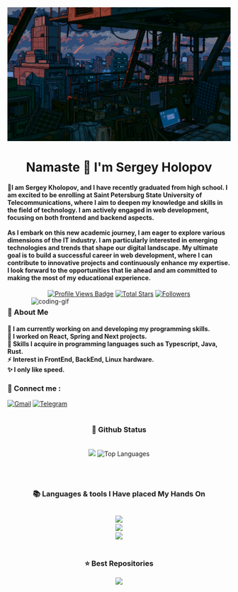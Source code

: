 <!-- MasterHead -->
<a href="https://github.com/SergeyHolopovS/SergeyHolopovS/blob/main/fallout.gif">
  <img src="https://github.com/SergeyHolopovS/SergeyHolopovS/blob/main/fallout.gif" alt="Fallout GIF" style="width:auto; height:auto"/>
</a>

<!-- Greeting -->
</h1>
<h1 align="center">Namaste 🙏 I'm Sergey Holopov</h1>

<h4 align="left">🌟I am Sergey Kholopov, and I have recently graduated from high school. I am excited to be enrolling at Saint Petersburg State University of Telecommunications, where I aim to deepen my knowledge and skills in the field of technology. I am actively engaged in web development, focusing on both frontend and backend aspects.
<br/><br/>
As I embark on this new academic journey, I am eager to explore various dimensions of the IT industry. I am particularly interested in emerging technologies and trends that shape our digital landscape. My ultimate goal is to build a successful career in web development, where I can contribute to innovative projects and continuously enhance my expertise. I look forward to the opportunities that lie ahead and am committed to making the most of my educational experience.</h4>

 <div align="center">
<!-- Profile Views -->
<a href="https://github.com/SergeyHolopovS" target="_blank">
  <img src="https://komarev.com/ghpvc/?username=SergeyHolopovS&label=Profile%20views&color=5e81ac&style=for-the-badge&logo=github&logoColor=white&Color=black" 
       alt="Profile Views Badge" /></a>

<!-- Total Stars with GitHub Logo -->
<a href="https://github.com/SergeyHolopovS?tab=repositories&sort=stargazers" target="_blank">
  <img alt="Total Stars" title="Total stars on GitHub"
       src="https://img.shields.io/github/stars/SergeyHolopovS?style=for-the-badge&label=Stars&color=bf616a&logo=github" /></a>

<!-- Followers with GitHub Logo -->
<a href="https://github.com/SergeyHolopovS?tab=followers" target="_blank">
  <img alt="Followers" title="Follow me on GitHub"
       src="https://img.shields.io/github/followers/SergeyHolopovS?style=for-the-badge&label=Followers&color=5e81ac&logo=github" />
</a>

</div>

<!--👀VIEWS / 🌐WEBSITE: https://github.com/antonkomarev/github-profile-views-counter -->
<img align="right" alt="coding-gif" width="450" src="https://github.com/SegeyHolopovS/SergeyHolopovS/blob/main/gitgif.gif">

<!-- about me -->
 <h3 align="left">💫 About Me</h3>

<h4> 
  🌱 I am currently working on and developing my programming skills.</br>
 🔭 I worked on React, Spring and Next projects.</br>
 💬 Skills I acquire in programming languages such as Typescript, Java, Rust.</br>
 ⚡ Interest in FrontEnd, BackEnd, Linux hardware.</br>
 ✨ I only like speed.</h4> <div align="left">

  <h3>🧲 Connect me :</h3>
<a href="mailto:gssdsudas@gmail.com">
  <img width="60px" src="https://play-lh.googleusercontent.com/MaRCSacmqLlbSST5m_sJUb_tE9pTresHYgwpd4gInpcj_NVGbjLCnTe96Yx5zz893bA=w480-h960" alt="Gmail" /></a>
  <a href="https://t.me/Sergey_Holopov">
  <img width="60px" src="https://upload.wikimedia.org/wikipedia/commons/6/62/Telegram_logo_icon.svg" alt="Telegram" /></a>
</div>

</h4>

</div>
<br/>

<!-- git stat-->
<h3 align="center">🌱 Github Status</h3>
<br>
<div align="center">
  <img width="435" src="https://github-readme-stats.vercel.app/api?username=SergeyHolopovS&count_private=true&show_icons=true&theme=nord&rank_icon=github&border_radius=10"/>
  <img width="330" src="https://github-readme-stats.vercel.app/api/top-langs/?username=SergeyHolopovS&theme=nord&hide_border=false&include_all_commits=false&count_private=false&layout=compact" alt="Top Languages">
  
<!-- Proudly created with GPRM ( https://gprm.itsvg.in ) -->
  
</div>

<br/><br/>

<!-- lang-->
<h3 align="center">📚 Languages & tools I Have placed My Hands On </h3>

<br/>

<div align="center">
    <img src="https://skillicons.dev/icons?i=docker,html,css,vscode,github,git,spring,figma,sass" /><br>
    <img src="https://skillicons.dev/icons?i=rust,nginx,python,java,githubactions,python,javascript,ts,pnpm" /><br>
    <img src="https://skillicons.dev/icons?i=vite,styledcomponents,nextjs,bots,htmx,tailwind,react,nodejs,redux" /><br>
</div>

<br/>

<!-- top repo and teck stack-->
<div align="center">
  <h3>⭐️ Best Repositories</h3>
  <div style="display: flex; justify-content: center; gap: 10px;">
    <a href="https://github.com/SergeyHolopovS/Allitta">
        <img width=380 src="https://github-readme-stats.vercel.app/api/pin/?username=SergeyHolopovS&repo=Allitta&theme=light&title_color=ffffff&icon_color=ffffff&text_color=ffffff&bg_color=2e3440" /></a>
</div>

<!-- ending-->

<img src="https://www.animatedimages.org/data/media/562/animated-line-image-0184.gif" width="1920" height=0.4/>
